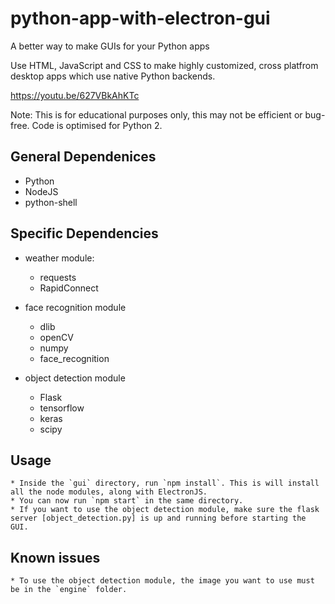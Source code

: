 # python-app-with-electron-gui
A better way to make GUIs for your Python apps


Use HTML, JavaScript and CSS to make highly customized, cross platfrom desktop apps which use native Python backends.


https://youtu.be/627VBkAhKTc

Note: This is for educational purposes only, this may not be efficient or bug-free. Code is optimised for Python 2.

## General Dependenices
  * Python
  * NodeJS
  * python-shell
 
## Specific Dependencies
  * weather module:
    * requests
    * RapidConnect
  
  * face recognition module
    * dlib
    * openCV
    * numpy
    * face_recognition
   
  * object detection module
    * Flask
    * tensorflow
    * keras
    * scipy
    
    
## Usage
    * Inside the `gui` directory, run `npm install`. This is will install all the node modules, along with ElectronJS.
    * You can now run `npm start` in the same directory.
    * If you want to use the object detection module, make sure the flask server [object_detection.py] is up and running before starting the GUI.
    
## Known issues
    * To use the object detection module, the image you want to use must be in the `engine` folder.
   
   
  
